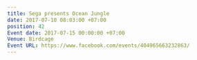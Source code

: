 ```yaml
---
title: Sega presents Ocean Jungle
date: 2017-07-10 08:03:00 +07:00
position: 42
Event date: 2017-07-15 00:00:00 +07:00
Venue: Birdcage
Event URL: https://www.facebook.com/events/404965663232863/
---
```


